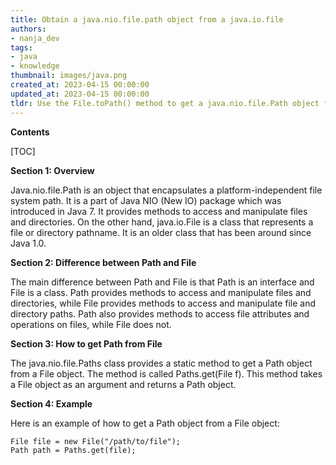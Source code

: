 ```yaml
---
title: Obtain a java.nio.file.path object from a java.io.file
authors:
- nanja_dev
tags:
- java
- knowledge
thumbnail: images/java.png
created_at: 2023-04-15 00:00:00
updated_at: 2023-04-15 00:00:00
tldr: Use the File.toPath() method to get a java.nio.file.Path object from a java.io.File.
---
```


**Contents**

[TOC]

**Section 1: Overview**

Java.nio.file.Path is an object that encapsulates a platform-independent file system path. It is a part of Java NIO (New IO) package which was introduced in Java 7. It provides methods to access and manipulate files and directories. On the other hand, java.io.File is a class that represents a file or directory pathname. It is an older class that has been around since Java 1.0.

**Section 2: Difference between Path and File**

The main difference between Path and File is that Path is an interface and File is a class. Path provides methods to access and manipulate files and directories, while File provides methods to access and manipulate file and directory paths. Path also provides methods to access file attributes and operations on files, while File does not.

**Section 3: How to get Path from File**

The java.nio.file.Paths class provides a static method to get a Path object from a File object. The method is called Paths.get(File f). This method takes a File object as an argument and returns a Path object.

**Section 4: Example**

Here is an example of how to get a Path object from a File object:

```
File file = new File("/path/to/file");
Path path = Paths.get(file);
```
